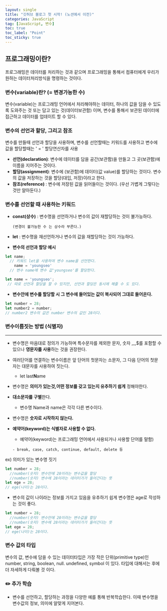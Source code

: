 ```yaml
---
layout: single
title: "깃허브 블로그 첫 시작! (노션에서 이전)"
categories: JavaScript
tag: [JavaScript, 변수]
toc: true 
toc_label: "Point"
toc_sticky: true
---
```


## 프로그래밍이란?

프로그래밍은 데이터를 처리하는 것과 같으며 프로그래밍을 통해서 컴퓨터에게 우리가 원하는 데이터처리방식을 명령하는 것이다.

### 변수(variable)란?  (= 변경가능한 수)

변수(variable)는 프로그래밍 언어에서 처리해야하는 데이터, 하나의 값을 담을 수  있도록  도와주는 것 또는 담고 있는 것(데이터보관함) 이며, 변수를 통해서 보관된 데이터에 접근하고 데이터를 업데이트 할 수 있다.

### 변수의 선언과 할당, 그리고 참조

변수를 만들때 선언과 할당을 사용하며, 변수를 선언할때는 키워드를 사용하고 변수에 값을 할당할때는 ' = ' 할당연산자를 사용

- **선언(declaration)**: 변수에 데이터를 담을 공간(보관함)을 만들고 그 곳(보관함)에 이름을 지어주는 것이다.
- **할당(assignment)**: 변수에 (보관함)에 데이터(값 value)를 할당하는 것이다. 변수의 값을  저장하는 것을  할당(대입, 저장)이라고 한다.
- **참조(reference)** : 변수에 저장된 값을 읽어들이는 것이다. (우선 가볍게 그렇다는 것만 알아둔다.)

### 변수를 선언할 때 사용하는 키워드

- **const(상수)** : 변수명을 선언하거나 변수의 값이 재할당하는 것이 불가능하다.

      (변경이 불가능한 수 는 상수라 부른다.) 

- **let** : 변수명을 재선언하거나 변수의 값을 재할당하는 것이 가능하다.

- **변수의 선언과 할당 예시**

```jsx
let name;  
  // 키워드 let을 사용하여 변수 name을 선언한다.
    name = 'youngseo'
  // 변수 name에 변수 값'youngseo'를 할당한다.

let name = 'youngseo';
 // 따로 선언과 할당을 할 수 있지만, 선언과 할당은 동시에 해줄 수 도 있다.
```

- **변수안에 변수를 할당할 시 그 변수에 들어있는 값이 복사되어 그대로 들어온다.**

```jsx
let number = 28;  
let number2 = number; 
// number2 변수의 값은 number 변수의 값인 28이다.
```

### 변수이름짓는 방법 (식별자)

---

- 변수명은 마음대로 정의가 가능하며 특수문자를 제외한 문자, 숫자 ,_,$를 포함할 수 있으나 **영문자를 사용**하는 것을 권장한다.
- 여러단어를 연결하는 변수이름은 앞 단어의 첫문자는 소문자, 그 다음 단어의 첫문자는 대문자를 사용하여 짓는다.

    - let last**N**ame

- 변수명은 **의미가 있는것,어떤 정보를 갖고 있는지 유추하기 쉽게** 정해야한다.
- **대소문자를 구별**한다.

     -  변수명 Name과 name은 각각 다른 변수이다.

- 변수명은 **숫자로 시작하지 않는다.**
- **예약어(keyword)는 식별자로 사용할 수 없다.**

     * 예약어(keyword)는 프로그래밍 언어에서 사용되거나 사용할 단어를 말함)

      - break, case, catch, continue, default, delete 등

ex) 의미가 있는 변수명 짓기

```jsx
let number = 28;  
  //number(숫자) 변수안에 28이라는 변수값을 할당 
  //number(숫자) 변수에 28이라는 데이터가가 들어간다는 뜻
let ege = 28; 
// ege(나이)는 28이다. 
```

- 변수의 값이 나이라는 정보를 가지고 있음을 유추하기 쉽게 변수명은 age로 작성하는 것이 좋다.

```jsx
let number = 28;  
  //number(숫자) 변수안에 28이라는 변수값을 할당 
  //number(숫자) 변수에 28이라는 데이터가가 들어간다는 뜻
let ege = 28; 
// ege(나이)는 28이다. 
```

### 변수 값의 타입

변수의 값, 변수에 담을 수 있는 데이터타입은 가장 작은 단위(primitive type)인  number, string, boolean, null. undefined, symbol 이 있다. 타입에 대해서는 후에 더 자세하게 다뤄볼 것 이다.

### ✏️ 추가 학습

- 변수를 선언하고, 할당하는 과정을 다양한 예를 통해 반복학습한다. 
이때 변수명을 변수값의 정보, 의미에 알맞게 지어본다.
